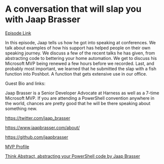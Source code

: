 # A conversation that will slap you with Jaap Brasser

[Episode Link](https://powershellpodcast.podbean.com/e/a-conversation-that-will-slap-you-with-jaap-brasser/)

In this episode, Jaap tells us how he got into speaking at conferences. We talk about examples of how his support has helped people on their own speaking journey. We discuss a few of the recent talks he has given, from abstracting code to bettering your home automation. We get to discuss his Microsoft MVP being renewed a few hours before we recorded. Last, and probably most important, we learned that he submitted the slap with a fish function into Poshbot. A function that gets extensive use in our office. 

Guest Bio and links:

Jaap Brasser is a Senior Developer Advocate at Harness as well as a 7-time Microsoft MVP. If you are attending a PowerShell convention anywhere in the world, chances are pretty good that he will be there speaking about something new.  

https://twitter.com/jaap_brasser 

https://www.jaapbrasser.com/about/ 

https://github.com/jaapbrasser 

[MVP Profile ](https://mvp.microsoft.com/en-us/PublicProfile/5001596?fullName=Jaap%20Brasser)

[Think Abstract, abstracting your PowerShell code by Jaap Brasser ](https://www.youtube.com/watch?v=Nu_dku4xxIQ)
